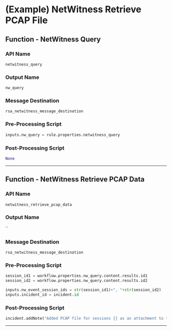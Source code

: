 <!--
    DO NOT MANUALLY EDIT THIS FILE
    THIS FILE IS AUTOMATICALLY GENERATED WITH resilient-sdk codegen
    Generated with resilient-sdk v50.1.262
-->

# (Example) NetWitness Retrieve PCAP File

## Function - NetWitness Query

### API Name
`netwitness_query`

### Output Name
`nw_query`

### Message Destination
`rsa_netwitness_message_destination`

### Pre-Processing Script
```python
inputs.nw_query = rule.properties.netwitness_query
```

### Post-Processing Script
```python
None
```

---

## Function - NetWitness Retrieve PCAP Data

### API Name
`netwitness_retrieve_pcap_data`

### Output Name
``

### Message Destination
`rsa_netwitness_message_destination`

### Pre-Processing Script
```python
session_id1 = workflow.properties.nw_query.content.results.id1
session_id2 = workflow.properties.nw_query.content.results.id2

inputs.nw_event_session_ids = str(session_id1)+", "+str(session_id2)
inputs.incident_id = incident.id
```

### Post-Processing Script
```python
incident.addNote("Added PCAP file for sessions {} as an attachment to the Incident.".format(results.inputs.nw_event_session_ids))
```

---

